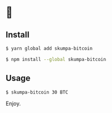 # 🍾

## Install

```sh
$ yarn global add skumpa-bitcoin
```

```sh
$ npm install --global skumpa-bitcoin
```

## Usage

```sh
$ skumpa-bitcoin 30 BTC
```

Enjoy.
